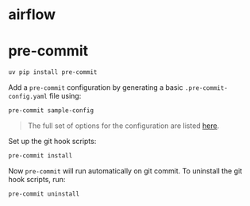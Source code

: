 # airflow

# pre-commit

```bash
uv pip install pre-commit
```

Add a `pre-commit` configuration by generating a basic `.pre-commit-config.yaml` file using:

```bash
pre-commit sample-config
```

> The full set of options for the configuration are listed [here](https://pre-commit.com/#plugins).

Set up the git hook scripts:

```bash
pre-commit install
```

Now `pre-commit` will run automatically on git commit. To uninstall the git hook scripts, run:

```bash
pre-commit uninstall
```